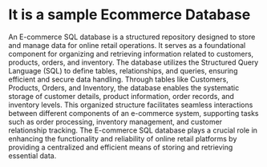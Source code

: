 # It is a sample Ecommerce Database


An E-commerce SQL database is a structured repository designed to store and manage data for online retail operations. It serves as a foundational 
component for organizing and retrieving information related to customers, products, orders, and inventory. The database utilizes the Structured Query Language (SQL) to define tables, 
relationships, and queries, ensuring efficient and secure data handling. Through tables like Customers, Products, Orders, and Inventory, the database enables the systematic storage of customer details, 
product information, order records, and inventory levels. This organized structure facilitates seamless interactions between different components of an e-commerce system, supporting tasks such as order processing,
inventory management, and customer relationship tracking. The E-commerce SQL database plays a crucial role in enhancing the functionality and 
reliability of online retail platforms by providing a centralized and efficient means of storing and retrieving essential data.
